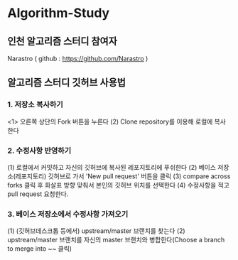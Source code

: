 # Algorithm-Study

## 인천 알고리즘 스터디 참여자

Narastro ( github : https://github.com/Narastro )

## 알고리즘 스터디 깃허브 사용법

### 1. 저장소 복사하기

<1> 오른쪽 상단의 Fork 버튼을 누른다
(2) Clone repository를 이용해 로컬에 복사한다

### 2. 수정사항 반영하기

(1) 로컬에서 커밋하고 자신의 깃허브에 복사된 레포지토리에 푸쉬한다
(2) 베이스 저장소(레포지토리) 깃허브로 가서 'New pull request' 버튼을 클릭
(3) compare across forks 클릭 후 화살표 방향 맞춰서 본인의 깃허브 위치를 선택한다
(4) 수정사항을 적고 pull request 요청한다.

### 3. 베이스 저장소에서 수정사항 가져오기

(1) (깃허브데스크톱 등에서) upstream/master 브랜치를 찾는다
(2) upstream/master 브랜치를 자신의 master 브랜치와 병합한다(Choose a branch to merge into ~~ 클릭)

